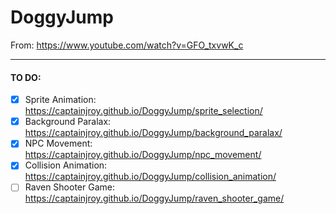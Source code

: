 # DoggyJump
From: https://www.youtube.com/watch?v=GFO_txvwK_c

---
#### TO DO:
- [x] Sprite Animation: https://captainjroy.github.io/DoggyJump/sprite_selection/
- [x] Background Paralax: https://captainjroy.github.io/DoggyJump/background_paralax/
- [x] NPC Movement: https://captainjroy.github.io/DoggyJump/npc_movement/
- [x] Collision Animation: https://captainjroy.github.io/DoggyJump/collision_animation/
- [ ] Raven Shooter Game: https://captainjroy.github.io/DoggyJump/raven_shooter_game/